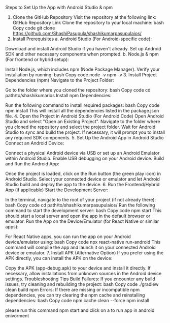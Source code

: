 Steps to Set Up the App with Android Studio & npm
1. Clone the GitHub Repository
Visit the repository at the following link:
GitHub Repository Link
Clone the repository to your local machine:
bash
Copy code
git clone https://github.com/ShashiPasupula/shashikumarpasupulaios/
2. Install Prerequisites
a. Android Studio (For Android-specific code):

Download and install Android Studio if you haven't already.
Set up Android SDK and other necessary components when prompted.
b. Node.js & npm (For frontend or hybrid setup):

Install Node.js, which includes npm (Node Package Manager).
Verify your installation by running:
bash
Copy code
node -v
npm -v
3. Install Project Dependencies (npm)
Navigate to the Project Folder:

Go to the folder where you cloned the repository:
bash
Copy code
cd path/to/shashikumarios
Install npm Dependencies:

Run the following command to install required packages:
bash
Copy code
npm install
This will install all the dependencies listed in the package.json file.
4. Open the Project in Android Studio (For Android Code)
Open Android Studio and select "Open an Existing Project".
Navigate to the folder where you cloned the repository and select the project folder.
Wait for Android Studio to sync and build the project. If necessary, it will prompt you to install any required SDK components.
5. Set Up the Android App in Android Studio
Connect an Android Device:

Connect a physical Android device via USB or set up an Android Emulator within Android Studio.
Enable USB debugging on your Android device.
Build and Run the Android App:

Once the project is loaded, click on the Run button (the green play icon) in Android Studio.
Select your connected device or emulator and let Android Studio build and deploy the app to the device.
6. Run the Frontend/Hybrid App (if applicable)
Start the Development Server:

In the terminal, navigate to the root of your project (if not already there):
bash
Copy code
cd path/to/shashikumarpasupulaios/
Run the following command to start the development server:
bash
Copy code
npm start
This should start a local server and open the app in the default browser or emulator.
Run the App on the Device/Emulator (for React Native or similar apps):

For React Native apps, you can run the app on your Android device/emulator using:
bash
Copy code
npx react-native run-android
This command will compile the app and launch it on your connected Android device or emulator.
7. Install APK (Alternative Option)
If you prefer using the APK directly, you can install the APK on the device:

Copy the APK (app-debug.apk) to your device and install it directly. If necessary, allow installations from unknown sources in the Android device settings.
Troubleshooting Tips
Build Failures: If you encounter any build issues, try cleaning and rebuilding the project:
bash
Copy code
./gradlew clean build
npm Errors: If there are missing or incompatible npm dependencies, you can try clearing the npm cache and reinstalling dependencies:
bash
Copy code
npm cache clean --force
npm install

please run this command npm start and click on a to run app in android enivorment 

